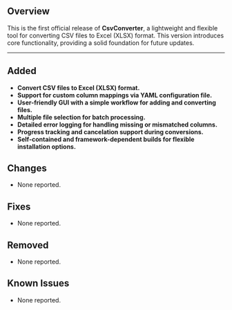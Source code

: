 ## Overview
This is the first official release of **CsvConverter**, a lightweight and flexible tool for converting CSV files to Excel (XLSX) format. This version introduces core functionality, providing a solid foundation for future updates.

---

## Added
- **Convert CSV files to Excel (XLSX) format.**
- **Support for custom column mappings via YAML configuration file.**
- **User-friendly GUI with a simple workflow for adding and converting files.**
- **Multiple file selection for batch processing.**
- **Detailed error logging for handling missing or mismatched columns.**
- **Progress tracking and cancelation support during conversions.**
- **Self-contained and framework-dependent builds for flexible installation options.**

## Changes
- None reported.

## Fixes
- None reported.

## Removed
- None reported.

## Known Issues
- None reported.
